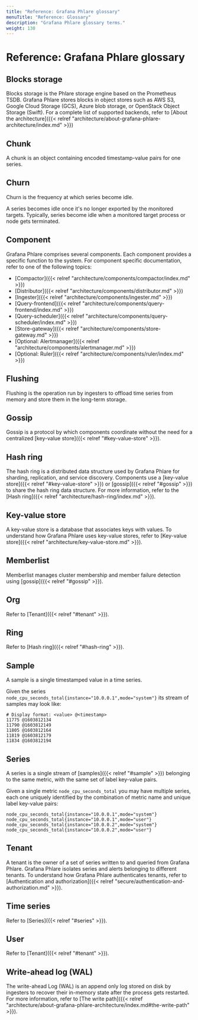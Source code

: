 ```yaml
---
title: "Reference: Grafana Phlare glossary"
menuTitle: "Reference: Glossary"
description: "Grafana Phlare glossary terms."
weight: 130
---
```


# Reference: Grafana Phlare glossary

## Blocks storage

Blocks storage is the Phlare storage engine based on the Prometheus TSDB.
Grafana Phlare stores blocks in object stores such as AWS S3, Google Cloud Storage (GCS), Azure blob storage, or OpenStack Object Storage (Swift).
For a complete list of supported backends, refer to [About the architecture]({{< relref "architecture/about-grafana-phlare-architecture/index.md" >}})

## Chunk

A chunk is an object containing encoded timestamp-value pairs for one series.

## Churn

Churn is the frequency at which series become idle.

A series becomes idle once it's no longer exported by the monitored targets.
Typically, series become idle when a monitored target process or node gets terminated.

## Component

Grafana Phlare comprises several components.
Each component provides a specific function to the system.
For component specific documentation, refer to one of the following topics:

- [Compactor]({{< relref "architecture/components/compactor/index.md" >}})
- [Distributor]({{< relref "architecture/components/distributor.md" >}})
- [Ingester]({{< relref "architecture/components/ingester.md" >}})
- [Query-frontend]({{< relref "architecture/components/query-frontend/index.md" >}})
- [Query-scheduler]({{< relref "architecture/components/query-scheduler/index.md" >}})
- [Store-gateway]({{< relref "architecture/components/store-gateway.md" >}})
- [Optional: Alertmanager]({{< relref "architecture/components/alertmanager.md" >}})
- [Optional: Ruler]({{< relref "architecture/components/ruler/index.md" >}})

## Flushing

Flushing is the operation run by ingesters to offload time series from memory and store them in the long-term storage.

## Gossip

Gossip is a protocol by which components coordinate without the need for a centralized [key-value store]({{< relref "#key-value-store" >}}).

## Hash ring

The hash ring is a distributed data structure used by Grafana Phlare for sharding, replication, and service discovery.
Components use a [key-value store]({{< relref "#key-value-store" >}}) or [gossip]({{< relref "#gossip" >}}) to share the hash ring data structure.
For more information, refer to the [Hash ring]({{< relref "architecture/hash-ring/index.md" >}}).

## Key-value store

A key-value store is a database that associates keys with values.
To understand how Grafana Phlare uses key-value stores, refer to [Key-value store]({{< relref "architecture/key-value-store.md" >}}).

## Memberlist

Memberlist manages cluster membership and member failure detection using [gossip]({{< relref "#gossip" >}}).

## Org

Refer to [Tenant]({{< relref "#tenant" >}}).

## Ring

Refer to [Hash ring]({{< relref "#hash-ring" >}}).

## Sample

A sample is a single timestamped value in a time series.

Given the series `node_cpu_seconds_total{instance="10.0.0.1",mode="system"}` its stream of samples may look like:

```
# Display format: <value> @<timestamp>
11775 @1603812134
11790 @1603812149
11805 @1603812164
11819 @1603812179
11834 @1603812194
```

## Series

A series is a single stream of [samples]({{< relref "#sample" >}}) belonging to the same metric, with the same set of label key-value pairs.

Given a single metric `node_cpu_seconds_total` you may have multiple series, each one uniquely identified by the combination of metric name and unique label key-value pairs:

```
node_cpu_seconds_total{instance="10.0.0.1",mode="system"}
node_cpu_seconds_total{instance="10.0.0.1",mode="user"}
node_cpu_seconds_total{instance="10.0.0.2",mode="system"}
node_cpu_seconds_total{instance="10.0.0.2",mode="user"}
```

## Tenant

A tenant is the owner of a set of series written to and queried from Grafana Phlare.
Grafana Phlare isolates series and alerts belonging to different tenants.
To understand how Grafana Phlare authenticates tenants, refer to [Authentication and authorization]({{< relref "secure/authentication-and-authorization.md" >}}).

## Time series

Refer to [Series]({{< relref "#series" >}}).

## User

Refer to [Tenant]({{< relref "#tenant" >}}).

## Write-ahead log (WAL)

The write-ahead Log (WAL) is an append only log stored on disk by ingesters to recover their in-memory state after the process gets restarted.
For more information, refer to [The write path]({{< relref "architecture/about-grafana-phlare-architecture/index.md#the-write-path" >}}).
